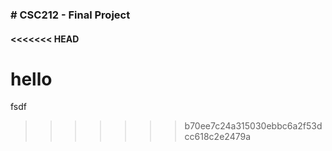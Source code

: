 <h3> # CSC212 - Final Project <h4>
<<<<<<< HEAD

hello
=======
fsdf
>>>>>>> b70ee7c24a315030ebbc6a2f53dcc618c2e2479a
